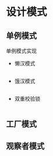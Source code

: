 # 设计模式

## 单例模式

单例模式实现

- 懒汉模式

    ```java
    ```

- 饿汉模式

    ```java
    ```

- 双重校验锁

    ```java
    ```

## 工厂模式

## 观察者模式